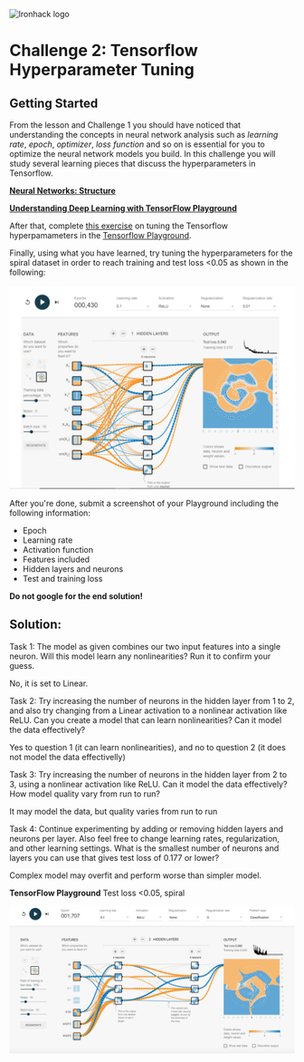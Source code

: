 ![Ironhack logo](https://i.imgur.com/1QgrNNw.png)

# Challenge 2: Tensorflow Hyperparameter Tuning

## Getting Started

From the lesson and Challenge 1 you should have noticed that understanding the concepts in neural network analysis such as *learning rate*, *epoch*, *optimizer*, *loss function* and so on is essential for you to optimize the neural network models you build. In this challenge you will study several learning pieces that discuss the hyperparameters in Tensorflow. 

**[Neural Networks: Structure](https://developers.google.com/machine-learning/crash-course/introduction-to-neural-networks/anatomy)**

**[Understanding Deep Learning with TensorFlow Playground](https://medium.com/@andrewt3000/understanding-tensorflow-playground-c20cdb7a250b)**

After that, complete [this exercise](https://developers.google.com/machine-learning/crash-course/introduction-to-neural-networks/playground-exercises) on tuning the Tensorflow hyperpamameters in the [Tensorflow Playground](https://playground.tensorflow.org/).

Finally, using what you have learned, try tuning the hyperparameters for the spiral dataset in order to reach training and test loss <0.05 as shown in the following:

![spiral output](challenge-2.png)

After you're done, submit a screenshot of your Playground including the following information:

* Epoch
* Learning rate
* Activation function
* Features included
* Hidden layers and neurons
* Test and training loss

**Do not google for the end solution!**

## Solution:

Task 1: The model as given combines our two input features into a single neuron. Will this model learn any nonlinearities? Run it to confirm your guess.

No, it is set to Linear.

Task 2: Try increasing the number of neurons in the hidden layer from 1 to 2, and also try changing from a Linear activation to a nonlinear activation like ReLU. Can you create a model that can learn nonlinearities? Can it model the data effectively?

Yes to question 1 (it can learn nonlinearities), and no to question 2 (it does not model the data effectivelly)

Task 3: Try increasing the number of neurons in the hidden layer from 2 to 3, using a nonlinear activation like ReLU. Can it model the data effectively? How model quality vary from run to run?

It may model the data, but quality varies from run to run

Task 4: Continue experimenting by adding or removing hidden layers and neurons per layer. Also feel free to change learning rates, regularization, and other learning settings. What is the smallest number of neurons and layers you can use that gives test loss of 0.177 or lower?

Complex model may overfit and perform worse than simpler model.


**TensorFlow Playground**
Test loss <0.05, spiral

![celina_spiral output](screenshot_celina.png)


